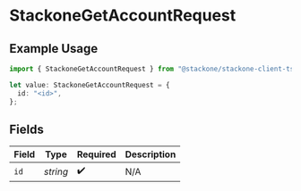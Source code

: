 # StackoneGetAccountRequest

## Example Usage

```typescript
import { StackoneGetAccountRequest } from "@stackone/stackone-client-ts/sdk/models/operations";

let value: StackoneGetAccountRequest = {
  id: "<id>",
};
```

## Fields

| Field              | Type               | Required           | Description        |
| ------------------ | ------------------ | ------------------ | ------------------ |
| `id`               | *string*           | :heavy_check_mark: | N/A                |